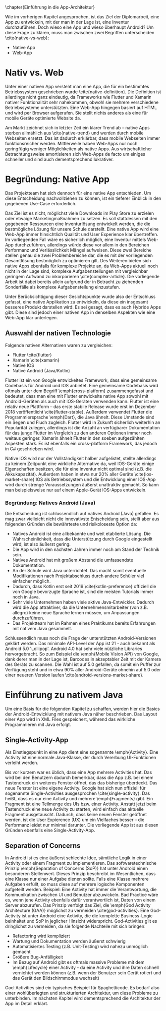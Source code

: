 \chapter{Einführung in die App-Architektur}

Wie im vorherigen Kapitel angesprochen, ist das Ziel der Diplomarbeit, eine App zu entwickeln, mit der man in der Lage ist, eine Inventur durchzuführen. Doch wieso eine App und wieso überhaupt Android? Um diese Frage zu klären, muss man zwischen zwei Begriffen unterscheiden \cite{native-vs-web}:

* Native App
* Web-App

Nativ vs. Web
=============================

Unter einer nativen App versteht man eine App, die für ein bestimmtes Betriebssystem geschrieben wurde \cite{native-definition}. 
Die Definition ist allerdings nicht ganz eindeutig, da Frameworks wie Flutter und Xamarin nativer Funktionalität sehr nahekommen, obwohl sie mehrere verschiedene Betriebssysteme unterstützten. 
Eine Web-App hingegen basiert auf HTML und wird per Browser aufgerufen. Sie stellt nichts anderes als eine für mobile Geräte optimierte Website da. 

Am Markt zeichnet sich in letzter Zeit ein klarer Trend ab – native Apps sterben allmählich aus \cite{native-trend} und werden durch mobile Webseiten ersetzt. Das ist dadurch erklärbar, dass mobile Webseiten immer funktionsreicher werden. Mittlerweile haben Web-Apps nur noch geringfügig weniger Möglichkeiten als native Apps. Aus wirtschaftlicher Betrachtungsweise amortisieren sich Web-Apps de facto um einiges schneller und sind auch dementsprechend lukrativer. 


# Begründung: Native App

Das Projektteam hat sich dennoch für eine native App entschieden. Um diese Entscheidung nachvollziehen zu können, ist ein tieferer Einblick in den gegebenen Use-Case erforderlich.  

Das Ziel ist es nicht, möglichst viele Downloads im Play Store zu erzielen oder etwaige Marketingmaßnahmen zu setzen. 
Es soll stattdessen mit den gegebenen Ressourcen eine Inventurlösung entwickelt werden, die die bestmögliche Lösung für unsere Schule darstellt. 
Eine native App wird eine Web-App immer hinsichtlich Qualität und User Experience klar übertreffen. 
Im vorliegenden Fall wäre es sicherlich möglich, eine Inventur mittels Web-App durchzuführen, allerdings würde diese vor allem in den Bereichen Performanz und Verlässlichkeit Mängel aufweisen.
Diese zwei Bereiche stellen genau die zwei Problembereiche dar, die es mit der vorliegenden Gesamtlösung bestmöglich zu optimieren gilt. 
Des Weiteren bieten sich native Apps ebenfalls für komplexe Projekte an, da Web-Apps aktuell noch nicht in der Lage sind, komplexe Aufgabenstellungen mit vergleichbar geringem Aufwand zu inkorporieren \cite{complex-article}. 
Die vorliegende Arbeit ist dabei bereits allein aufgrund der in Betracht zu ziehenden Sonderfälle als komplexe Aufgabenstellung einzustufen.


Unter Berücksichtigung dieser Gesichtspunkte wurde also der Entschluss gefasst, eine native Applikation zu entwickeln, da diese ein insgesamt besseres Produkt darstellen wird.
Es sei gesagt, dass es auch Hybride Apps gibt. Diese sind jedoch einer nativen App in denselben Aspekten wie eine Web-App klar unterlegen.

## Auswahl der nativen Technologie

Folgende nativen Alternativen waren zu vergleichen:


* Flutter \cite{flutter}
* Xamarin \cite{xamarin}
* Native IOS
* Native Android (Java/Kotlin)


Flutter ist ein von Google entwickeltes Framework, dass eine gemeinsame Codebasis für Android und IOS anbietet.
Eine gemeinsame Codebasis wird oftmals unter dem Begriff \emph{cross-platform} zusammengefasst und bedeutet, dass man eine mit Flutter entwickelte native App sowohl mit Android-Geräten als auch mit IOS-Geräten verwenden kann. 
Flutter ist eine relativ neue Plattform – das erste stabile Release wurde erst im Dezember 2018 veröffentlicht \cite{flutter-stable}. Außerdem verwendet Flutter die Programmiersprache \emph{Dart}, die Java ähnelt. 
Diese Umstände sind ein Segen und Fluch zugleich. Flutter wird in Zukunft sicherlich weiterhin an Popularität zulegen, allerdings ist die Anzahl an verfügbarer Dokumentation für das junge Flutter im Vergleich zu den anderen Optionen immer noch weitaus geringer. 
Xamarin ähnelt Flutter in den soeben aufgezählten Aspekten stark. Es ist ebenfalls ein cross-platform Framework, das jedoch in C# geschrieben wird. 

Native IOS wird nur der Vollständigkeit halber aufgelistet, stellte allerdings zu keinem Zeitpunkt eine wirkliche Alternative da, weil IOS-Geräte einige Eigenschaften besitzen, die für eine Inventur nicht optimal sind (z.B. die Akkukapazität). Außerdem haben in etwa nur 20% aller Geräte \cite{ios-market-share} IOS als Betriebssystem und die Entwicklung einer IOS-App wird durch strenge Voraussetzungen äußerst unattraktiv gemacht. So kann man beispielsweise nur auf einem Apple-Gerät IOS-Apps entwickeln.

### Begründung: Natives Android (Java)

Die Entscheidung ist schlussendlich auf natives Android (Java) gefallen. Es mag zwar vielleicht nicht die innovativste Entscheidung sein, stellt aber aus folgenden Gründen die bewährteste und risikoloseste Option da:

* Natives Android ist eine allbekannte und weit etablierte Lösung. Die Wahrscheinlichkeit, dass die Unterstützung durch Google eingestellt wird, ist also äußerst gering.
* Die App wird in den nächsten Jahren immer noch am Stand der Technik sein.
* Natives Android hat mit großem Abstand die umfassendste Dokumentation.
* An der Schule wird Java unterrichtet. Das macht somit eventuelle Modifikationen nach Projektabschluss durch andere Schüler viel einfacher möglich.
* Dadurch, dass Kotlin erst seit 2019 \cite{kotlin-preference} offiziell die von Google bevorzugte Sprache ist, sind die meisten Tutorials immer noch in Java.
* Sehr viele Unternehmen haben viele aktive Java-Entwickler. Dadurch wird die App attraktiver, da die Unternehmensmitarbeiter (von z.B. allegro) keine neue Sprache lernen müssen, um Anpassungen durchzuführen.
* Das Projektteam hat im Rahmen eines Praktikums bereits Erfahrungen mit nativem Java gesammelt.

Schlussendlich muss noch die Frage der unterstützten Android-Versionen geklärt werden.
Das minimale API-Level der App ist 21 - auch bekannt als Android 5.0 'Lollipop'. 
Android 4.0 hat sehr viele nützliche Libraries hervorgebracht. So zum Beispiel die \emph{Mobile Vision API} von Google, dank derer man in der Lage ist, Barcodes in akzeptabler Zeit mit der Kamera des Geräts zu scannen. Die Wahl ist auf 5.0 gefallen, da somit ein Puffer zur Verfügung steht und in etwa 90% aller Android-Geräte ohnehin auf 5.0 oder einer neueren Version laufen \cite{android-versions-market-share}. 



# Einführung zu nativem Java

Um eine Basis für die folgenden Kapitel zu schaffen, werden hier die Basics der Android-Entwicklung mit nativem Java näher beschrieben. Das Layout einer App wird in XML Files gespeichert, während das wirkliche Programmieren mit Java erfolgt.


## Single-Activity-App

Als Einstiegspunkt in eine App dient eine sogenannte \emph{Activity}. Eine Activity ist eine normale Java-Klasse, der durch Vererbung UI-Funktionen verleiht werden. 

Bis vor kurzem war es üblich, dass eine App mehrere Activities hat. Das wird bei den Benutzern dadurch bemerkbar, dass die App z.B. bei einem Tastendruck ein weiteres Fenster öffnet, das das bisherige überdeckt. Das neue Fenster ist eine eigene Activity. Google hat sich nun offiziell für sogenannte Single-Activities ausgesprochen \cite{single-activity}. Das heißt, dass es nur eine Activity und mehrere \emph{Fragments} gibt. Ein Fragment ist eine Teilmenge des UIs bzw. einer Activity. Anstatt jetzt beim Tastendruck eine neue Activity zu starten, wird einfach das aktuelle Fragment ausgetauscht. Dadurch, dass keine neuen Fenster geöffnet werden, ist die User Expierence (UX) um ein Vielfaches besser – die Performanz leidet nur minimal darunter. Die vorliegende App ist aus diesen Gründen ebenfalls eine Single-Activity-App.

## Separation of Concerns

In Android ist es eine äußerst schlechte Idee, sämtliche Logik in einer Activity oder einem Fragment zu implementieren.
Das softwaretechnische Prinzip \emph{Separation of Concerns (SoP)} hat unter Android einen besonderen Stellenwert. Dieses Prinzip beschreibt im Wesentlichen, dass eine Klasse nur einer Aufgabe dienen sollte. Falls eine Klasse mehrere Aufgaben erfüllt, so muss diese auf mehrere logische Komponenten aufgeteilt werden.
Beispiel: Eine Activity hat immer die Verantwortung, die Kommunikation zwischen UI und Benutzer abzuwickeln. Bad Practice wäre es, wenn jene Activity ebenfalls dafür verantwortlich ist, Daten von einem Server abzurufen.
Das Prinzip verfolgt das Ziel, die \emph{God Activity Architecture (GAA)} möglichst zu vermeiden \cite{god-activities}. 
Eine God-Activity ist unter Android eine Activity, die die komplette Business-Logic beinhaltet und SoP in jeglicher Hinsicht widerspricht.
God-Activities gilt es dringlichst zu vermeiden, da sie folgende Nachteile mit sich bringen:

 * Refactoring wird kompliziert
 * Wartung und Dokumentation werden äußerst schwierig
 * Automatisiertes Testing (z.B. Unit-Testing) wird nahezu unmöglich gemacht
 * Größere Bug-Anfälligkeit
 * Im Bezug auf Android gibt es oftmals massive Probleme mit dem \emph{Lifecycle} einer Activity - da eine Activity und ihre Daten schnell vernichtet werden können (z.B. wenn der Benutzer sein Gerät rotiert und das Gerät den Bildschirmmodus wechselt)
 
God-Activities sind ein typisches Beispiel für Spaghetticode. Es bedarf also einer wohlüberlegten und strukturierten Architektur, um diese Probleme zu unterbinden. 
Im nächsten Kapitel wird dementsprechend die Architektur der App im Detail erklärt.
 
